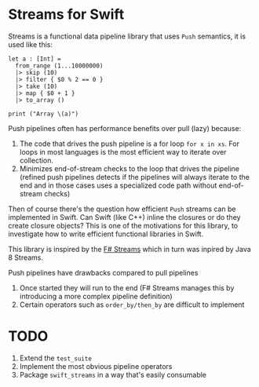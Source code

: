 # Streams for Swift

Streams is a functional data pipeline library that uses `Push` semantics, it is used like this:

```
let a : [Int] =
  from_range (1...10000000)
  |> skip (10)
  |> filter { $0 % 2 == 0 }
  |> take (10)
  |> map { $0 + 1 }
  |> to_array ()

print ("Array \(a)")
```

Push pipelines often has performance benefits over pull (lazy) because: 

1. The code that drives the push pipeline is a for loop `for x in xs`. For loops in most languages is the most efficient way to iterate over collection.
1. Minimizes end-of-stream checks to the loop that drives the pipeline (refined push pipelines detects if the pipelines will always iterate to the end and in those cases uses a specialized code path without end-of-stream checks)

Then of course there's the question how efficient `Push` streams can be implemented in Swift. Can Swift (like C++) inline the closures or do they create closure objects? This is one of the motivations for this library, to investigate how to write efficient functional  libraries in Swift.

This library is inspired by the [F# Streams](http://nessos.github.io/Streams/) which in turn was inpired by Java 8 Streams.

Push pipelines have drawbacks compared to pull pipelines

1. Once started they will run to the end (F# Streams manages this by introducing a more complex pipeline definition)
2. Certain operators such as `order_by/then_by` are difficult to implement

TODO
====

1. Extend the `test_suite`
2. Implement the most obvious pipeline operators
3. Package `swift_streams` in a way that's easily consumable
